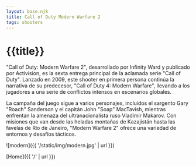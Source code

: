 ```yaml
---
layout: base.njk
title: Call of Duty Modern Warfare 2
tags: shooters
---
```


# {{title}}

"Call of Duty: Modern Warfare 2", desarrollado por Infinity Ward y publicado por Activision, es la sexta entrega principal de la aclamada serie "Call of Duty". Lanzado en 2009, este shooter en primera persona continúa la narrativa de su predecesor, "Call of Duty 4: Modern Warfare", llevando a los jugadores a una serie de conflictos intensos en escenarios globales.

La campaña del juego sigue a varios personajes, incluidos el sargento Gary "Roach" Sanderson y el capitán John "Soap" MacTavish, mientras enfrentan la amenaza del ultranacionalista ruso Vladimir Makarov. Con misiones que van desde las heladas montañas de Kazajistán hasta las favelas de Río de Janeiro, "Modern Warfare 2" ofrece una variedad de entornos y desafíos tácticos.


![modern]({{ '/static/img/modern.jpg' | url }})


[Home]({{ '/' | url }})
